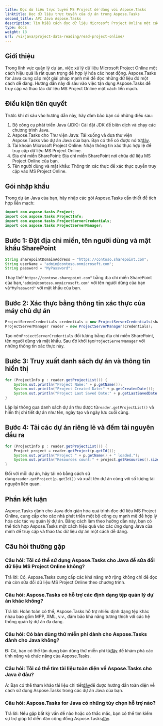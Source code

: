 ```yaml
---
title: Đọc dữ liệu trực tuyến MS Project dễ dàng với Aspose.Tasks
linktitle: Đọc dữ liệu trực tuyến của dự án trong Aspose.Tasks
second_title: API Java Aspose.Tasks
description: Tìm hiểu cách đọc dữ liệu Microsoft Project Online một cách dễ dàng bằng cách sử dụng Aspose.Tasks cho Java. Nâng cao khả năng quản lý dự án của bạn.
type: docs
weight: 13
url: /vi/java/project-data-reading/read-project-online/
---
```

## Giới thiệu
Trong lĩnh vực quản lý dự án, việc xử lý dữ liệu Microsoft Project Online một cách hiệu quả là rất quan trọng để hợp lý hóa các hoạt động. Aspose.Tasks for Java cung cấp một giải pháp mạnh mẽ để đọc những dữ liệu đó một cách dễ dàng. Hướng dẫn này đi sâu vào việc tận dụng Aspose.Tasks để truy cập và thao tác dữ liệu MS Project Online một cách liền mạch.
## Điều kiện tiên quyết
Trước khi đi sâu vào hướng dẫn này, hãy đảm bảo bạn có những điều sau:
1. Bộ công cụ phát triển Java (JDK): Cài đặt JDK để biên dịch và chạy các chương trình Java.
2.  Aspose.Tasks cho Thư viện Java: Tải xuống và đưa thư viện Aspose.Tasks vào dự án Java của bạn. Bạn có thể có được nó từ[đây](https://releases.aspose.com/tasks/java/).
3. Tài khoản Microsoft Project Online: Nhận thông tin xác thực hợp lệ để truy cập dữ liệu MS Project Online.
4. Địa chỉ miền SharePoint: Địa chỉ miền SharePoint nơi chứa dữ liệu MS Project Online của bạn.
5. Tên người dùng và mật khẩu: Thông tin xác thực để xác thực quyền truy cập vào MS Project Online.
## Gói nhập khẩu
Trong dự án Java của bạn, hãy nhập các gói Aspose.Tasks cần thiết để tích hợp liền mạch:
```java
import com.aspose.tasks.Project;
import com.aspose.tasks.ProjectInfo;
import com.aspose.tasks.ProjectServerCredentials;
import com.aspose.tasks.ProjectServerManager;
```

## Bước 1: Đặt địa chỉ miền, tên người dùng và mật khẩu SharePoint
```java
String sharepointDomainAddress = "https://contoso.sharepoint.com";
String userName = "admin@contoso.onmicrosoft.com";
String password = "MyPassword";
```
 Thay thế`"https://contoso.sharepoint.com"` bằng địa chỉ miền SharePoint của bạn,`"admin@contoso.onmicrosoft.com"` với tên người dùng của bạn và`"MyPassword"` với mật khẩu của bạn.
## Bước 2: Xác thực bằng thông tin xác thực của máy chủ dự án
```java
ProjectServerCredentials credentials = new ProjectServerCredentials(sharepointDomainAddress, userName, password);
ProjectServerManager reader = new ProjectServerManager(credentials);
```
 Tạo nên`ProjectServerCredentials` đối tượng bằng địa chỉ miền SharePoint, tên người dùng và mật khẩu. Sau đó khởi tạo`ProjectServerManager` với những thông tin xác thực này.
## Bước 3: Truy xuất danh sách dự án và thông tin hiển thị
```java
for (ProjectInfo p : reader.getProjectList()) {
    System.out.println("Project Name:" + p.getName());
    System.out.println("Project Created Date:" + p.getCreatedDate());
    System.out.println("Project Last Saved Date:" + p.getLastSavedDate());
}
```
 Lặp lại thông qua danh sách dự án thu được từ`reader.getProjectList()` và hiển thị chi tiết dự án như tên, ngày tạo và ngày lưu cuối cùng.
## Bước 4: Tải các dự án riêng lẻ và đếm tài nguyên đầu ra
```java
for (ProjectInfo p : reader.getProjectList()) {
    Project project = reader.getProject(p.getId());
    System.out.println("Project " + p.getName() + " loaded.");
    System.out.println("Resources count:" + project.getResources().size());
}
```
 Đối với mỗi dự án, hãy tải nó bằng cách sử dụng`reader.getProject(p.getId())` và xuất tên dự án cùng với số lượng tài nguyên liên quan.

## Phần kết luận
Aspose.Tasks dành cho Java đơn giản hóa quá trình đọc dữ liệu MS Project Online, cung cấp cho các nhà phát triển một bộ công cụ mạnh mẽ để hợp lý hóa các tác vụ quản lý dự án. Bằng cách làm theo hướng dẫn này, bạn có thể tích hợp Aspose.Tasks một cách hiệu quả vào các ứng dụng Java của mình để truy cập và thao tác dữ liệu dự án một cách dễ dàng.
## Câu hỏi thường gặp
### Câu hỏi: Tôi có thể sử dụng Aspose.Tasks cho Java để sửa đổi dữ liệu MS Project Online không?
Trả lời: Có, Aspose.Tasks cung cấp các khả năng mở rộng không chỉ để đọc mà còn sửa đổi dữ liệu MS Project Online theo chương trình.
### Câu hỏi: Aspose.Tasks có hỗ trợ các định dạng tệp quản lý dự án khác không?
Trả lời: Hoàn toàn có thể, Aspose.Tasks hỗ trợ nhiều định dạng tệp khác nhau bao gồm MPP, XML, v.v., đảm bảo khả năng tương thích với các hệ thống quản lý dự án đa dạng.
### Câu hỏi: Có bản dùng thử miễn phí dành cho Aspose.Tasks dành cho Java không?
 Đ: Có, bạn có thể tận dụng bản dùng thử miễn phí từ[đây](https://releases.aspose.com/) để khám phá các tính năng và chức năng của Aspose.Tasks.
### Câu hỏi: Tôi có thể tìm tài liệu toàn diện về Aspose.Tasks cho Java ở đâu?
 A: Bạn có thể tham khảo tài liệu chi tiết[đây](https://reference.aspose.com/tasks/java/)để được hướng dẫn toàn diện về cách sử dụng Aspose.Tasks trong các dự án Java của bạn.
### Câu hỏi: Aspose.Tasks for Java có những tùy chọn hỗ trợ nào?
 Trả lời: Nếu gặp bất kỳ vấn đề nào hoặc có thắc mắc, bạn có thể tìm kiếm sự trợ giúp từ diễn đàn cộng đồng Aspose.Tasks[đây](https://forum.aspose.com/c/tasks/15).